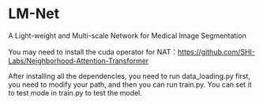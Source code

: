# LM-Net 
A Light-weight and Multi-scale  Network for Medical Image Segmentation

You may need to install the cuda operator for NAT：https://github.com/SHI-Labs/Neighborhood-Attention-Transformer

After installing all the dependencies, you need to run data_loading.py first, you need to modify your path, and then you can run train.py. You can set it to test mode in train.py to test the model.
